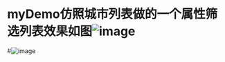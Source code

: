 # myDemo仿照城市列表做的一个属性筛选列表效果如图![image](https://github.com/bitchtoy/myDemo/demo.png)
#![image](https://github.com/bitchtoy/myDemo/demo2png)
